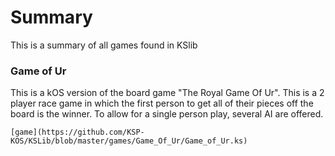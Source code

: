 # Summary

This is a summary of all games found in KSlib

### Game of Ur

  This is a kOS version of the board game "The Royal Game Of Ur". 
  This is a 2 player race game in which the first person to get all of their pieces off the board is the winner.
  To allow for a single person play, several AI are offered.
	
	[game](https://github.com/KSP-KOS/KSLib/blob/master/games/Game_Of_Ur/Game_of_Ur.ks)